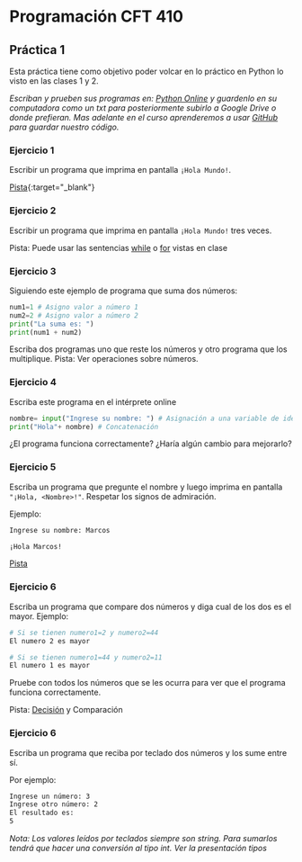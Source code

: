 # Programación CFT 410
## Práctica 1

Esta práctica tiene como objetivo poder volcar en lo práctico en Python lo visto en las clases 1 y 2.

_Escriban y prueben sus programas en: [Python Online](https://www.online-python.com/) y guardenlo en su computadora como un txt para posteriormente subirlo a Google Drive o donde prefieran. Mas adelante en el curso aprenderemos a usar [GitHub](https://github.com/) para guardar nuestro código._

### Ejercicio 1
Escribir un programa que imprima en pantalla `¡Hola Mundo!`.

[Pista](https://kity-linuxero.github.io/prog_CFP410/clase1.html#/6/4){:target="_blank"}

### Ejercicio 2
Escribir un programa que imprima en pantalla `¡Hola Mundo!` tres veces.

Pista: Puede usar las sentencias [while](https://kity-linuxero.github.io/prog_CFP410/clase1.html#/6/13) o [for](https://kity-linuxero.github.io/prog_CFP410/clase1.html#/6/14) vistas en clase

### Ejercicio 3
Siguiendo este ejemplo de programa que suma dos números:
```python
num1=1 # Asigno valor a número 1
num2=2 # Asigno valor a número 2
print("La suma es: ")
print(num1 + num2)
```
Escriba dos programas uno que reste los números y otro programa que los multiplique.
Pista: Ver operaciones sobre números.

### Ejercicio 4
Escriba este programa en el intérprete online

```python
nombre= input("Ingrese su nombre: ") # Asignación a una variable de identificador "nombre"
print("Hola"+ nombre) # Concatenación
```
¿El programa funciona correctamente? ¿Haría algún cambio para mejorarlo?

### Ejercicio 5

Escriba un programa que pregunte el nombre y luego imprima en pantalla `"¡Hola, <Nombre>!"`. Respetar los signos de admiración.

Ejemplo:
```bash
Ingrese su nombre: Marcos

¡Hola Marcos!
```

[Pista](https://kity-linuxero.github.io/prog_CFP410/clase1.html#/5/2)


### Ejercicio 6
Escriba un programa que compare dos números y diga cual de los dos es el mayor. Ejemplo:
```bash
# Si se tienen numero1=2 y numero2=44
El numero 2 es mayor
```

```bash
# Si se tienen numero1=44 y numero2=11
El numero 1 es mayor
```

Pruebe con todos los números que se les ocurra para ver que el programa funciona correctamente.

Pista: [Decisión](https://kity-linuxero.github.io/prog_CFP410/clase1.html#/6/7/1) y Comparación

### Ejercicio 6
Escriba un programa que reciba por teclado dos números y los sume entre sí.

Por ejemplo:
```bash
Ingrese un número: 3
Ingrese otro número: 2
El resultado es:
5
```

_Nota: Los valores leídos por teclados siempre son string. Para sumarlos tendrá que hacer una conversión al tipo int. Ver la presentación tipos_

